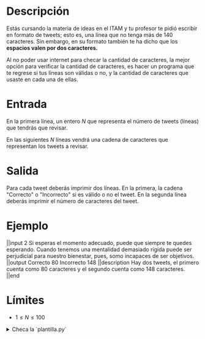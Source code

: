 # Descripción

Estás cursando la materia de ideas en el ITAM y tu profesor te pidió escribir en formato de tweets; esto es, una línea que no tenga más de 140 caracteres. Sin embargo, en su formato también te ha dicho que los **espacios valen por dos caracteres.**

Al no poder usar internet para checar la cantidad de caracteres, la mejor opción para verificar la cantidad de caracteres, es hacer un programa que te regrese si tus líneas son válidas o no, y la cantidad de caracteres que usaste en cada una de ellas.

# Entrada

En la primera línea, un entero $N$ que representa el número de tweets (líneas) que tendrás que revisar.

En las siguientes $N$ líneas vendrá una cadena de caracteres que representan los tweets a revisar.

# Salida

Para cada tweet deberás imprimir dos líneas. En la primera, la cadena "Correcto" o "Incorrecto" si es válido o no el tweet. En la segunda línea deberás imprimir el número de caracteres del tweet.

# Ejemplo

||input
2
Si esperas el momento adecuado, puede que siempre te quedes esperando.
Cuando tenemos una mentalidad demasiado rígida puede ser perjudicial para nuestro bienestar, pues, somo incapaces de ser objetivos.
||output
Correcto
80
Incorrecto
148
||description
Hay dos tweets, el primero cuenta como 80 caracteres y el segundo cuenta como 148 caracteres.
||end

# Límites

- $1 \leq N \leq 100$

<details><summary>Checa la `plantilla.py`</summary>

{{plantilla.py}}

</details>
